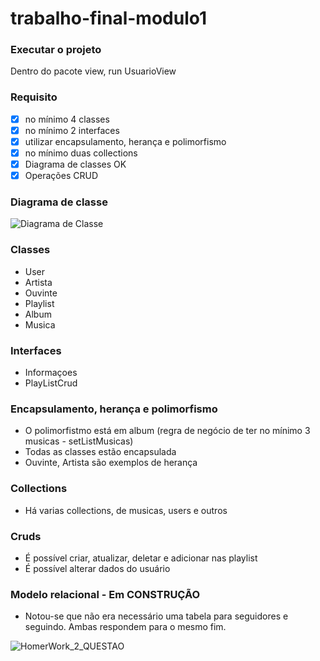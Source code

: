 # trabalho-final-modulo1

### Executar o projeto
Dentro do pacote view, run UsuarioView

### Requisito
- [x] no mínimo 4 classes
- [x] no mínimo 2 interfaces
- [x] utilizar encapsulamento, herança e polimorfismo
- [x] no mínimo duas collections
- [x] Diagrama de classes OK
- [x] Operações CRUD

### Diagrama de classe
![Diagrama de Classe](https://user-images.githubusercontent.com/66011013/175954138-a285c722-4e06-4614-9d51-91a082350bf3.png)

### Classes
- User
- Artista
- Ouvinte
- Playlist
- Album
- Musica

### Interfaces
- Informaçoes
- PlayListCrud

### Encapsulamento, herança e polimorfismo
- O polimorfistmo está em album (regra de negócio de ter no mínimo 3 musicas - setListMusicas)
- Todas as classes estão encapsulada
- Ouvinte, Artista são exemplos de herança

### Collections
- Há varias collections, de musicas, users e outros

### Cruds
- É possível criar, atualizar, deletar e adicionar nas playlist
- É possível alterar dados do usuário


### Modelo relacional - Em CONSTRUÇÃO
- Notou-se que não era necessário uma tabela para seguidores e seguindo. Ambas respondem para o mesmo fim.

![HomerWork_2_QUESTAO](https://user-images.githubusercontent.com/66011013/176692097-f2d764d2-2fcb-4860-9e61-a445e693dda7.png)

